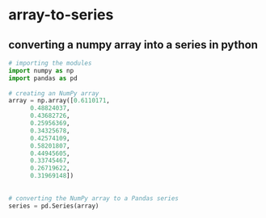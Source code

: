 # array-to-series
## converting a numpy array into a series in python

 ~~~ python
# importing the modules
import numpy as np
import pandas as pd
  
# creating an NumPy array
array = np.array([0.6110171,
       0.48824037,
       0.43682726,
       0.25956369,
       0.34325678,
       0.42574109,
       0.58201807,
       0.44945605,
       0.33745467,
       0.26719622,
       0.31969148])
  
  
# converting the NumPy array to a Pandas series
series = pd.Series(array) 
~~~ 
